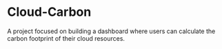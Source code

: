 # Cloud-Carbon
A project focused on building a dashboard where users can calculate the carbon footprint of their cloud resources.
